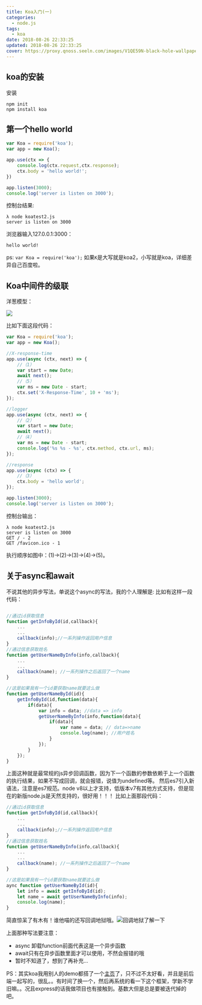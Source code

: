 ```yaml
---
title: Koa入门(一)
categories:
  - node.js
tags:
  - koa
date: 2018-08-26 22:33:25
updated: 2018-08-26 22:33:25
cover: https://proxy.qnoss.seeln.com/images/V1QE59N-black-hole-wallpaper.jpg
---
```

## koa的安装
安装
```
npm init 
npm install koa 
```
## 第一个hello world
```js
var Koa = require('koa');
var app = new Koa();

app.use(ctx => {
    console.log(ctx.request,ctx.response);
    ctx.body = 'hello world!';
})

app.listen(3000);
console.log('server is listen on 3000');

```
控制台结果:
```
λ node koatest2.js
server is listen on 3000
```
浏览器输入127.0.0.1:3000：
```
hello world!
```
ps: `var Koa = require('koa');` 如果`K`是大写就是koa2，小写就是koa，详细差异自己百度啦。

## Koa中间件的级联
洋葱模型：
<!--more-->
![](https://proxy.qnoss.seeln.com/images/yangcongmoxing.png)

比如下面这段代码：
```js
var Koa = require('koa');
var app = new Koa();

//X-response-time 
app.use(async (ctx, next) => {
	//（1）
    var start = new Date;
    await next();
    //（5）
    var ms = new Date - start;
    ctx.set('X-Response-Time', 10 + 'ms');
});

//logger 
app.use(async (ctx, next) => {
	//（2）
    var start = new Date;
    await next();
    //（4）
    var ms = new Date - start;
    console.log('%s %s - %s', ctx.method, ctx.url, ms);
});

//response
app.use(async (ctx) => {
	//（3）
    ctx.body = 'hello world';
});

app.listen(3000);
console.log('server is listen on 3000');

```
控制台输出：
```
λ node koatest2.js
server is listen on 3000
GET / - 2
GET /favicon.ico - 1
```
执行顺序如图中：(1)->(2)->(3)->(4)->(5)。

## 关于async和await
不说其他的异步写法，单说这个async的写法，我的个人理解是:
比如有这样一段代码：
```js

//通过id获取信息
function getInfoById(id,callback){
	...
	...
	callback(info);//一系列操作返回用户信息
}
//通过信息获取姓名
function getUserNameByInfo(info,callback){
	...
	...
	callback(name); //一系列操作之后返回了一个name
}

//这是如果我有一个id要获取name就要这么做
function getUserNameById(id){
	getInfoById(id,function(data){
		if(data){ 
			var info = data; //data => info
			getUserNameByInfo(info,function(data){
				if(data){
					var name = data; // data=>name
					console.log(name); //用户姓名
				}
			});
		}
	});
}

```
上面这种就是最常规的js异步回调函数，因为下一个函数的参数依赖于上一个函数的执行结果，如果不写成回调，就会报错，说值为undefined等。
然后es7引入新语法，注意是es7规范。node v8以上才支持，低版本v7有其他方式支持，但是现在的新版node.js是天然支持的，很好用！！！
比如上面那段代码：
```js
//通过id获取信息
function getInfoById(id,callback){
	...
	...
	callback(info);//一系列操作返回用户信息
}
//通过信息获取姓名
function getUserNameByInfo(info,callback){
	...
	...
	callback(name); //一系列操作之后返回了一个name
}

//这是如果我有一个id要获取name就要这么做
aync function getUserNameById(id){ 
	let info = await getInfoById(id);
	let name = await getUserNameByInfo(info);
	console.log(name);
}
```
简直惊呆了有木有！谁他喵的还写回调地狱哦。![回调地狱了解一下](https://proxy.qnoss.seeln.com/images/huidiaodiyu.jpg)

上面那种写法要注意：
- async 卸载function前面代表这是一个异步函数
- await只有在异步函数里面才可以使用，不然会报错的哦
- 暂时不知道了，想到了再补充...


PS：其实koa我用别人的demo都搭了一个[主页](http://www.ruomu.cc)了，只不过不太好看，并且是前后端一起写的，很乱。。有时间了换一个，然后再系统的看一下这个框架，学新不学旧嘛。。况且express的话我做项目也有接触到。基数大但是总是要被迭代掉的吧。


